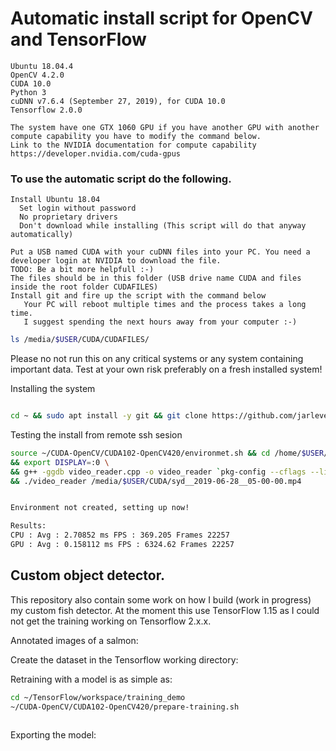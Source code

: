 # Automatic install script for OpenCV and TensorFlow



```
Ubuntu 18.04.4
OpenCV 4.2.0
CUDA 10.0
Python 3
cuDNN v7.6.4 (September 27, 2019), for CUDA 10.0
Tensorflow 2.0.0

The system have one GTX 1060 GPU if you have another GPU with another compute capability you have to modify the command below.
Link to the NVIDIA documentation for compute capability https://developer.nvidia.com/cuda-gpus

```

### To use the automatic script do the following.
```
Install Ubuntu 18.04
  Set login without password
  No proprietary drivers
  Don't download while installing (This script will do that anyway automatically)

Put a USB named CUDA with your cuDNN files into your PC. You need a developer login at NVIDIA to download the file.
TODO: Be a bit more helpfull :-)
The files should be in this folder (USB drive name CUDA and files inside the root folder CUDAFILES)
Install git and fire up the script with the command below
   Your PC will reboot multiple times and the process takes a long time.
   I suggest spending the next hours away from your computer :-)
```
```bash
ls /media/$USER/CUDA/CUDAFILES/
```

Please no not run this on any critical systems or any system containing important data. Test at your own risk preferably on a fresh installed system!

Installing the system
```bash

cd ~ && sudo apt install -y git && git clone https://github.com/jarleven/CUDA-OpenCV.git && cd CUDA-OpenCV/CUDA102-OpenCV420/ && ./statemachine.sh

```

Testing the install from remote ssh sesion
```bash
source ~/CUDA-OpenCV/CUDA102-OpenCV420/environmet.sh && cd /home/$USER/opencv/samples/gpu \
&& export DISPLAY=:0 \
&& g++ -ggdb video_reader.cpp -o video_reader `pkg-config --cflags --libs opencv4` -I /usr/local/cuda-10.1/include/ \
&& ./video_reader /media/$USER/CUDA/syd__2019-06-28__05-00-00.mp4


Environment not created, setting up now!

Results:
CPU : Avg : 2.70852 ms FPS : 369.205 Frames 22257
GPU : Avg : 0.158112 ms FPS : 6324.62 Frames 22257


```


## Custom object detector.
This repository also contain some work on how I build (work in progress) my custom fish detector. At the moment this use TensorFlow 1.15 as I could not get the training working on Tensorflow 2.x.x.

Annotated images of a salmon:

Create the dataset in the Tensorflow working directory:

Retraining with a model is as simple as:

```bash
cd ~/TensorFlow/workspace/training_demo
~/CUDA-OpenCV/CUDA102-OpenCV420/prepare-training.sh
 
```

Exporting the model:


